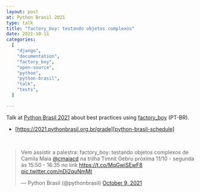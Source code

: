 ```yaml
---
layout: post
at: Python Brasil 2021
type: talk
title: "factory_boy: testando objetos complexos"
date: 2021-10-11
categories:
  [
    "django",
    "documentation",
    "factory_boy",
    "open-source",
    "python",
    "python-brasil",
    "talk",
    "tests",
  ]

---
```


Talk at [Python Brasil 2021][python-brasil-2021] about best practices using [factory_boy][factory_boy] (PT-BR).

- [https://2021.pythonbrasil.org.br/grade][python-brasil-schedule]

<script async class="speakerdeck-embed" data-id="4ef861b4115548ab9c946b030cdeb85f" data-ratio="1.77777777777778" src="//speakerdeck.com/assets/embed.js"></script>

<br>

<blockquote class="twitter-tweet"><p lang="pt" dir="ltr">Vem assistir a palestra: factory_boy: testando objetos complexos de Camila Maia <a href="https://twitter.com/cmaiacd?ref_src=twsrc%5Etfw">@cmaiacd</a> na trilha Timnit Gebru próxima 11/10 - segunda às 15:50 - 16:35 no link <a href="https://t.co/MqGwiSEwF8">https://t.co/MqGwiSEwF8</a> <a href="https://t.co/nDj2quNmMt">pic.twitter.com/nDj2quNmMt</a></p>&mdash; Python Brasil (@pythonbrasil) <a href="https://twitter.com/pythonbrasil/status/1446807741088124931?ref_src=twsrc%5Etfw">October 9, 2021</a></blockquote> <script async src="https://platform.twitter.com/widgets.js" charset="utf-8"></script>


[factory_boy]: https://factoryboy.readthedocs.io/en/stable/
[python-brasil-2021]: https://2021.pythonbrasil.org.br/
[python-brasil-schedule]: https://2021.pythonbrasil.org.br/grade

